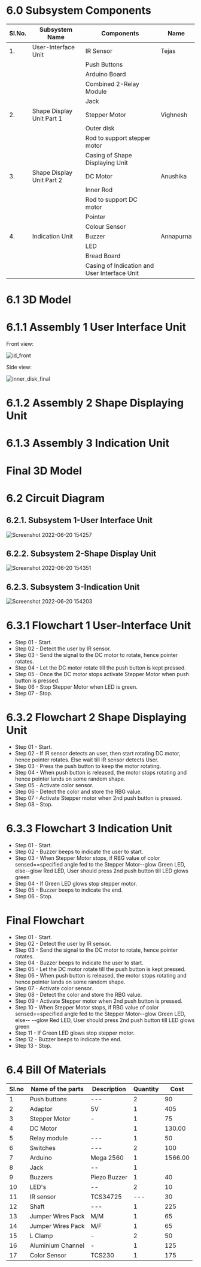 # ****6.0 Subsystem Components****
|Sl.No.|Subsystem Name|Components|Name|
|------|--------------|----------|----|
|1.|User-Interface Unit|IR Sensor|Tejas|
|||Push Buttons||
|||Arduino Board||
|||Combined 2-Relay Module||
|||Jack||
|2.|Shape Display Unit Part 1|Stepper Motor|Vighnesh|
|||Outer disk||
|||Rod to support stepper motor||
|||Casing of Shape Displaying Unit||
|3.|Shape Display Unit Part 2|DC Motor|Anushika|
|||Inner Rod||
|||Rod to support DC motor||
|||Pointer||
|||Colour Sensor||
|4.|Indication Unit|Buzzer|Annapurna|
|||LED||
|||Bread Board||
|||Casing of Indication and User Interface Unit||


# ****6.1 3D Model****
# ****6.1.1 Assembly 1 User Interface Unit****
Front view: 

![id_front](https://user-images.githubusercontent.com/105198072/175888463-2c94b720-0509-4a7d-b7c4-dfcff55e7a7a.png)

Side view:


![inner_disk_final](https://user-images.githubusercontent.com/105198072/175888682-54a83d11-d81e-47f9-9620-c792fa156c59.png)

# ****6.1.2 Assembly 2 Shape Displaying Unit****


# ****6.1.3 Assembly 3 Indication Unit****


# ****Final 3D Model****


# 6.2 Circuit Diagram 
## 6.2.1. Subsystem 1-User Interface Unit

![Screenshot 2022-06-20 154257](https://user-images.githubusercontent.com/105157461/175111730-e470cb8c-3931-4af8-8075-6938efc79767.png)


## 6.2.2. Subsystem 2-Shape Display Unit

![Screenshot 2022-06-20 154351](https://user-images.githubusercontent.com/105157461/175111704-aa2d09df-e0b8-4797-90fd-70618f29203d.png)

## 6.2.3. Subsystem 3-Indication Unit
![Screenshot 2022-06-20 154203](https://user-images.githubusercontent.com/105157461/175111438-f2eaac7c-dd60-463e-8958-2002c56d8c22.png)





# ****6.3.1 Flowchart 1 User-Interface Unit****

* Step 01 - Start.
* Step 02 - Detect the user by IR sensor.
* Step 03 - Send the signal to the DC motor to rotate, hence pointer rotates.
* Step 04 - Let the DC motor rotate till the push button is kept pressed.
* Step 05 - Once the DC motor stops activate Stepper Motor when push button is pressed.
* Step 06 - Stop Stepper Motor when LED is green.
* Step 07 - Stop.


# ****6.3.2 Flowchart 2 Shape Displaying Unit****

* Step 01 - Start.
* Step 02 - If IR sensor detects an user, then start rotating DC motor, hence pointer rotates. Else wait till IR sensor detects User.
* Step 03 - Press the push button to keep the motor rotating.
* Step 04 - When push button is released, the motor stops rotating and hence pointer lands on some random shape.
* Step 05 -  Activate color sensor.
* Step 06 - Detect the color and store the RBG value.
* Step 07 - Activate Stepper motor when 2nd push button is pressed.
* Step 08 - Stop.

# ****6.3.3 Flowchart 3 Indication Unit****
* Step 01 - Start.
* Step 02 - Buzzer beeps to indicate the user to start.
* Step 03 - When Stepper Motor stops, if RBG value of color sensed==specified angle fed to the Stepper Motor--glow Green LED, else--glow Red LED, User 
            should press 2nd push button till LED glows green
* Step 04 - If Green LED glows stop stepper motor.
* Step 05 - Buzzer beeps to indicate the end.
* Step 06 - Stop.

# ****Final Flowchart****
* Step 01 - Start.
* Step 02 - Detect the user by IR sensor.
* Step 03 - Send the signal to the DC motor to rotate, hence pointer rotates.
* Step 04 - Buzzer beeps to indicate the user to start.
* Step 05 - Let the DC motor rotate till the push button is kept pressed.
* Step 06 - When push button is released, the motor stops rotating and hence pointer lands on some random shape.
* Step 07 -  Activate color sensor.
* Step 08 - Detect the color and store the RBG value.
* Step 09 - Activate Stepper motor when 2nd push button is pressed.
* Step 10 - When Stepper Motor stops, if RBG value of color sensed==specified angle fed to the Stepper Motor--glow Green LED, else-- --glow Red LED, 
            User should press 2nd push button till LED glows green
* Step 11 - If Green LED glows stop stepper motor.
* Step 12 - Buzzer beeps to indicate the end.
* Step 13 - Stop.



# 6.4 Bill Of Materials 

<html>
<body>
<!--StartFragment-->

Sl.no | Name of the parts | Description | Quantity | Cost|
-- | -- | -- | -- | --
1 | Push buttons |---|2|90| 
2 | Adaptor |5V| 1 |405|
3 | Stepper Motor |-|1|75|
4 | DC Motor | | 1 | 130.00
5 | Relay module | ---| 1 |50| 
6 | Switches |---|2|100| 
7 | Arduino |  Mega 2560 | 1 | 1566.00
8 | Jack| --| 1 | 
9| Buzzers | Piezo Buzzer | 1 |40|
10| LED's | -- | 2 |10|
11| IR sensor | TCS34725 | ---|30|
12| Shaft|---|1|225|
13| Jumper Wires Pack |M/M|1|65|
14| Jumper Wires Pack |M/F|1|65|
15|L Clamp|-|2|50|
16|Aluminium Channel|-|1|125|
17|Color Sensor|TCS230|1|175|

<!--EndFragment-->
</body>
</html>
<html>
<body>

